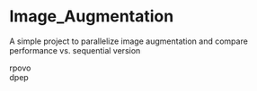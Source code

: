 # Image_Augmentation
A simple project to parallelize image augmentation and compare performance vs. sequential version

rpovo  
dpep
